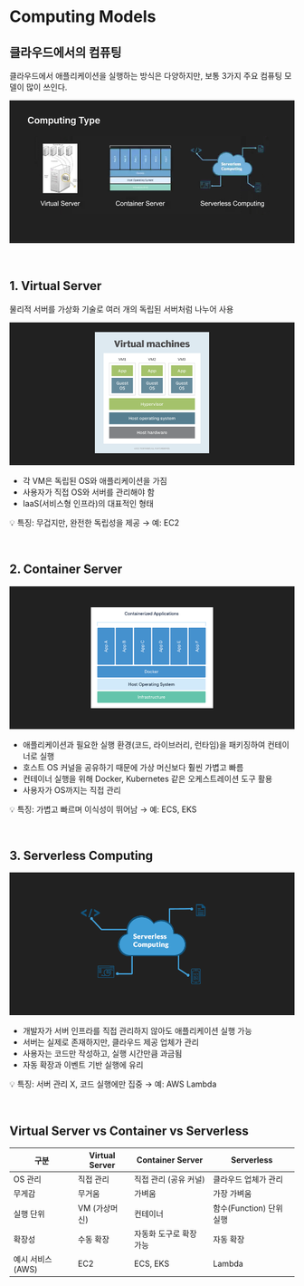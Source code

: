 # Computing Models

## 클라우드에서의 컴퓨팅

클라우드에서 애플리케이션을 실행하는 방식은 다양하지만, 보통 3가지 주요 컴퓨팅 모델이 많이 쓰인다.

![](./images/cloud04.png)

<br>

## 1. Virtual Server

물리적 서버를 가상화 기술로 여러 개의 독립된 서버처럼 나누어 사용

![](./images/cloud05.png)

- 각 VM은 독립된 OS와 애플리케이션을 가짐
- 사용자가 직접 OS와 서버를 관리해야 함
- IaaS(서비스형 인프라)의 대표적인 형태

💡 특징: 무겁지만, 완전한 독립성을 제공 → 예: EC2

<br>

## 2. Container Server

![](./images/cloud06.png)

- 애플리케이션과 필요한 실행 환경(코드, 라이브러리, 런타임)을 패키징하여 컨테이너로 실행
- 호스트 OS 커널을 공유하기 때문에 가상 머신보다 훨씬 가볍고 빠름
- 컨테이너 실행을 위해 Docker, Kubernetes 같은 오케스트레이션 도구 활용
- 사용자가 OS까지는 직접 관리

💡 특징: 가볍고 빠르며 이식성이 뛰어남 → 예: ECS, EKS

<br>

## 3. Serverless Computing

![](./images/cloud07.png)

- 개발자가 서버 인프라를 직접 관리하지 않아도 애플리케이션 실행 가능
- 서버는 실제로 존재하지만, 클라우드 제공 업체가 관리
- 사용자는 코드만 작성하고, 실행 시간만큼 과금됨
- 자동 확장과 이벤트 기반 실행에 유리

💡 특징: 서버 관리 X, 코드 실행에만 집중 → 예: AWS Lambda

<br>

## Virtual Server vs Container vs Serverless

| 구분              | Virtual Server | Container Server        | Serverless               |
| ----------------- | -------------- | ----------------------- | ------------------------ |
| OS 관리           | 직접 관리      | 직접 관리 (공유 커널)   | 클라우드 업체가 관리     |
| 무게감            | 무거움         | 가벼움                  | 가장 가벼움              |
| 실행 단위         | VM (가상머신)  | 컨테이너                | 함수(Function) 단위 실행 |
| 확장성            | 수동 확장      | 자동화 도구로 확장 가능 | 자동 확장                |
| 예시 서비스 (AWS) | EC2            | ECS, EKS                | Lambda                   |

<br>
<Comment/>
